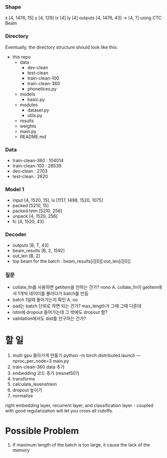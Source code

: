### Shape
x [4, 1476, 15]
y [4, 129]
lx [4]
ly [4]
outputs [4, 1476, 43] -> [4, ?] using CTC Beam

### Directory
Eventually, the directory structure should look like this:

* this repo
  * data
    * dev-clean
    * test-clean
    * train-clean-100
    * train-clean-360
    * phonetices.py
  * models
    * basic.py
  * modules
    * dataset.py
    * utils.py
  * results
  * weights
  * main.py
  * README.md

### Data
- train-clean-360 : 104014
- train-clean-100 : 28539
- dev-clean : 2703
- test-clean : 2620

### Model 1 
- input [4, 1520, 15], lx [1117, 1498, 1520, 1075]
- packed [5210, 15]
- packed lstm [5210, 256]
- unpack [4, 1520, 256]
- fc [4, 1520, 43]

### Decoder 
- outputs [B, T, 43]
- beam_results [B, 2, 1592]
- out_len [B, 2]
- top beam for the batch : beam_results[i][0][:out_len[i][0]]

### 질문
- collate_fn를 사용하면 getitem을 안하는 건가? nono 
    A. collate_fn이 getitem에서 1개씩 데이터를 불러다가 batch를 만듬    
- batch 1일때 돌아가는지 확인
    A. oo
- pad는 batch 단위로 하면 되는 건가? max_length가 그때 그때 다른데
- lstm에 dropout 들어가는데 그 밖에도 dropout 함?
- validation에서도 dist를 안구하는 건가?

# 할 일
1. multi gpu 돌아가게 만들기
python -m torch.distributed.launch —nproc_per_node=3 main.py
2. train-clean-360 data 추가  
3. embedding 코드 추가 (resnet50?)
4. transforms
5. calculate_levenshtein
6. dropout 높이기
7. normalize

 right embedding layer, recurrent layer, and classification layer - coupled with good regularization will let you cross all cutoffs.

 # Possible Problem
 1. If maximum length of the batch is too large, it cause the lack of the memory